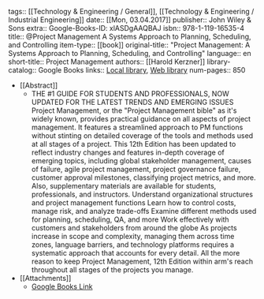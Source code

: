 tags:: [[Technology & Engineering / General]], [[Technology & Engineering / Industrial Engineering]]
date:: [[Mon, 03.04.2017]]
publisher:: John Wiley & Sons
extra:: Google-Books-ID: xlASDgAAQBAJ
isbn:: 978-1-119-16535-4
title:: @Project Management A Systems Approach to Planning, Scheduling, and Controlling
item-type:: [[book]]
original-title:: "Project Management: A Systems Approach to Planning, Scheduling, and Controlling"
language:: en
short-title:: Project Management
authors:: [[Harold Kerzner]]
library-catalog:: Google Books
links:: [Local library](zotero://select/library/items/KHSEGQYJ), [Web library](https://www.zotero.org/users/6520516/items/KHSEGQYJ)
num-pages:: 850

- [[Abstract]]
	- THE #1 GUIDE FOR STUDENTS AND PROFESSIONALS, NOW UPDATED FOR THE LATEST TRENDS AND EMERGING ISSUES Project Management, or the "Project Management bible" as it's widely known, provides practical guidance on all aspects of project management. It features a streamlined approach to PM functions without stinting on detailed coverage of the tools and methods used at all stages of a project. This 12th Edition has been updated to reflect industry changes and features in-depth coverage of emerging topics, including global stakeholder management, causes of failure, agile project management, project governance failure, customer approval milestones, classifying project metrics, and more. Also, supplementary materials are available for students, professionals, and instructors.  Understand organizational structures and project management functions Learn how to control costs, manage risk, and analyze trade-offs Examine different methods used for planning, scheduling, QA, and more Work effectively with customers and stakeholders from around the globe  As projects increase in scope and complexity, managing them across time zones, language barriers, and technology platforms requires a systematic approach that accounts for every detail. All the more reason to keep Project Management, 12th Edition within arm's reach throughout all stages of the projects you manage.
- [[Attachments]]
	- [Google Books Link](https://books.google.ae/books?id=xlASDgAAQBAJ)